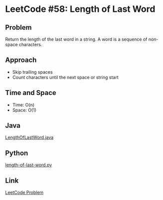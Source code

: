 # LeetCode #58: Length of Last Word

## Problem
Return the length of the last word in a string. A word is a sequence of non-space characters.

## Approach
- Skip trailing spaces
- Count characters until the next space or string start

## Time and Space
- Time: O(n)
- Space: O(1)

## Java
[LengthOfLastWord.java](./LengthOfLastWord.java)

## Python
[length-of-last-word.py](./length-of-last-word.py)

## Link
[LeetCode Problem](https://leetcode.com/problems/length-of-last-word/)
